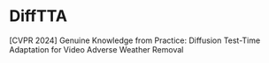 # DiffTTA
[CVPR 2024] Genuine Knowledge from Practice: Diffusion Test-Time Adaptation for Video Adverse Weather Removal
